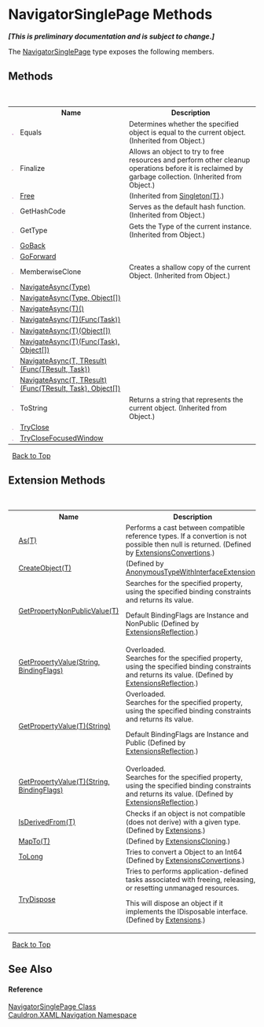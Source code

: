 # NavigatorSinglePage Methods
 _**\[This is preliminary documentation and is subject to change.\]**_

The <a href="T_Cauldron_XAML_Navigation_NavigatorSinglePage">NavigatorSinglePage</a> type exposes the following members.


## Methods
&nbsp;<table><tr><th></th><th>Name</th><th>Description</th></tr><tr><td>![Public method](media/pubmethod.gif "Public method")</td><td>Equals</td><td>
Determines whether the specified object is equal to the current object.
 (Inherited from Object.)</td></tr><tr><td>![Protected method](media/protmethod.gif "Protected method")</td><td>Finalize</td><td>
Allows an object to try to free resources and perform other cleanup operations before it is reclaimed by garbage collection.
 (Inherited from Object.)</td></tr><tr><td>![Public method](media/pubmethod.gif "Public method")</td><td><a href="M_Cauldron_Activator_Singleton_1_Free">Free</a></td><td> (Inherited from <a href="T_Cauldron_Activator_Singleton_1">Singleton(T)</a>.)</td></tr><tr><td>![Public method](media/pubmethod.gif "Public method")</td><td>GetHashCode</td><td>
Serves as the default hash function.
 (Inherited from Object.)</td></tr><tr><td>![Public method](media/pubmethod.gif "Public method")</td><td>GetType</td><td>
Gets the Type of the current instance.
 (Inherited from Object.)</td></tr><tr><td>![Public method](media/pubmethod.gif "Public method")</td><td><a href="M_Cauldron_XAML_Navigation_NavigatorSinglePage_GoBack">GoBack</a></td><td /></tr><tr><td>![Public method](media/pubmethod.gif "Public method")</td><td><a href="M_Cauldron_XAML_Navigation_NavigatorSinglePage_GoForward">GoForward</a></td><td /></tr><tr><td>![Protected method](media/protmethod.gif "Protected method")</td><td>MemberwiseClone</td><td>
Creates a shallow copy of the current Object.
 (Inherited from Object.)</td></tr><tr><td>![Public method](media/pubmethod.gif "Public method")</td><td><a href="M_Cauldron_XAML_Navigation_NavigatorSinglePage_NavigateAsync">NavigateAsync(Type)</a></td><td /></tr><tr><td>![Public method](media/pubmethod.gif "Public method")</td><td><a href="M_Cauldron_XAML_Navigation_NavigatorSinglePage_NavigateAsync_1">NavigateAsync(Type, Object[])</a></td><td /></tr><tr><td>![Public method](media/pubmethod.gif "Public method")</td><td><a href="M_Cauldron_XAML_Navigation_NavigatorSinglePage_NavigateAsync__1">NavigateAsync(T)()</a></td><td /></tr><tr><td>![Public method](media/pubmethod.gif "Public method")</td><td><a href="M_Cauldron_XAML_Navigation_NavigatorSinglePage_NavigateAsync__1_1">NavigateAsync(T)(Func(Task))</a></td><td /></tr><tr><td>![Public method](media/pubmethod.gif "Public method")</td><td><a href="M_Cauldron_XAML_Navigation_NavigatorSinglePage_NavigateAsync__1_3">NavigateAsync(T)(Object[])</a></td><td /></tr><tr><td>![Public method](media/pubmethod.gif "Public method")</td><td><a href="M_Cauldron_XAML_Navigation_NavigatorSinglePage_NavigateAsync__1_2">NavigateAsync(T)(Func(Task), Object[])</a></td><td /></tr><tr><td>![Public method](media/pubmethod.gif "Public method")</td><td><a href="M_Cauldron_XAML_Navigation_NavigatorSinglePage_NavigateAsync__2">NavigateAsync(T, TResult)(Func(TResult, Task))</a></td><td /></tr><tr><td>![Public method](media/pubmethod.gif "Public method")</td><td><a href="M_Cauldron_XAML_Navigation_NavigatorSinglePage_NavigateAsync__2_1">NavigateAsync(T, TResult)(Func(TResult, Task), Object[])</a></td><td /></tr><tr><td>![Public method](media/pubmethod.gif "Public method")</td><td>ToString</td><td>
Returns a string that represents the current object.
 (Inherited from Object.)</td></tr><tr><td>![Public method](media/pubmethod.gif "Public method")</td><td><a href="M_Cauldron_XAML_Navigation_NavigatorSinglePage_TryClose">TryClose</a></td><td /></tr><tr><td>![Public method](media/pubmethod.gif "Public method")</td><td><a href="M_Cauldron_XAML_Navigation_NavigatorSinglePage_TryCloseFocusedWindow">TryCloseFocusedWindow</a></td><td /></tr></table>&nbsp;
<a href="#navigatorsinglepage-methods">Back to Top</a>

## Extension Methods
&nbsp;<table><tr><th></th><th>Name</th><th>Description</th></tr><tr><td>![Public Extension Method](media/pubextension.gif "Public Extension Method")</td><td><a href="M_Cauldron_Core_Extensions_ExtensionsConvertions_As__1">As(T)</a></td><td>
Performs a cast between compatible reference types. If a convertion is not possible then null is returned.
 (Defined by <a href="T_Cauldron_Core_Extensions_ExtensionsConvertions">ExtensionsConvertions</a>.)</td></tr><tr><td>![Public Extension Method](media/pubextension.gif "Public Extension Method")</td><td><a href="M_Cauldron_Dynamic_AnonymousTypeWithInterfaceExtension_CreateObject__1">CreateObject(T)</a></td><td> (Defined by <a href="T_Cauldron_Dynamic_AnonymousTypeWithInterfaceExtension">AnonymousTypeWithInterfaceExtension</a>.)</td></tr><tr><td>![Public Extension Method](media/pubextension.gif "Public Extension Method")</td><td><a href="M_Cauldron_Core_Extensions_ExtensionsReflection_GetPropertyNonPublicValue__1">GetPropertyNonPublicValue(T)</a></td><td>
Searches for the specified property, using the specified binding constraints and returns its value. 

 Default BindingFlags are Instance and NonPublic
 (Defined by <a href="T_Cauldron_Core_Extensions_ExtensionsReflection">ExtensionsReflection</a>.)</td></tr><tr><td>![Public Extension Method](media/pubextension.gif "Public Extension Method")</td><td><a href="M_Cauldron_Core_Extensions_ExtensionsReflection_GetPropertyValue">GetPropertyValue(String, BindingFlags)</a></td><td>Overloaded.  
Searches for the specified property, using the specified binding constraints and returns its value.
 (Defined by <a href="T_Cauldron_Core_Extensions_ExtensionsReflection">ExtensionsReflection</a>.)</td></tr><tr><td>![Public Extension Method](media/pubextension.gif "Public Extension Method")</td><td><a href="M_Cauldron_Core_Extensions_ExtensionsReflection_GetPropertyValue__1">GetPropertyValue(T)(String)</a></td><td>Overloaded.  
Searches for the specified property, using the specified binding constraints and returns its value. 

 Default BindingFlags are Instance and Public
 (Defined by <a href="T_Cauldron_Core_Extensions_ExtensionsReflection">ExtensionsReflection</a>.)</td></tr><tr><td>![Public Extension Method](media/pubextension.gif "Public Extension Method")</td><td><a href="M_Cauldron_Core_Extensions_ExtensionsReflection_GetPropertyValue__1_1">GetPropertyValue(T)(String, BindingFlags)</a></td><td>Overloaded.  
Searches for the specified property, using the specified binding constraints and returns its value.
 (Defined by <a href="T_Cauldron_Core_Extensions_ExtensionsReflection">ExtensionsReflection</a>.)</td></tr><tr><td>![Public Extension Method](media/pubextension.gif "Public Extension Method")</td><td><a href="M_Cauldron_Core_Extensions_Extensions_IsDerivedFrom__1">IsDerivedFrom(T)</a></td><td>
Checks if an object is not compatible (does not derive) with a given type.
 (Defined by <a href="T_Cauldron_Core_Extensions_Extensions">Extensions</a>.)</td></tr><tr><td>![Public Extension Method](media/pubextension.gif "Public Extension Method")</td><td><a href="M_Cauldron_Activator_ExtensionsCloning_MapTo__1">MapTo(T)</a></td><td> (Defined by <a href="T_Cauldron_Activator_ExtensionsCloning">ExtensionsCloning</a>.)</td></tr><tr><td>![Public Extension Method](media/pubextension.gif "Public Extension Method")</td><td><a href="M_Cauldron_Core_Extensions_ExtensionsConvertions_ToLong_1">ToLong</a></td><td>
Tries to convert a Object to an Int64
 (Defined by <a href="T_Cauldron_Core_Extensions_ExtensionsConvertions">ExtensionsConvertions</a>.)</td></tr><tr><td>![Public Extension Method](media/pubextension.gif "Public Extension Method")</td><td><a href="M_Cauldron_Core_Extensions_Extensions_TryDispose">TryDispose</a></td><td>
Tries to performs application-defined tasks associated with freeing, releasing, or resetting unmanaged resources. 

 This will dispose an object if it implements the IDisposable interface.
 (Defined by <a href="T_Cauldron_Core_Extensions_Extensions">Extensions</a>.)</td></tr></table>&nbsp;
<a href="#navigatorsinglepage-methods">Back to Top</a>

## See Also


#### Reference
<a href="T_Cauldron_XAML_Navigation_NavigatorSinglePage">NavigatorSinglePage Class</a><br /><a href="N_Cauldron_XAML_Navigation">Cauldron.XAML.Navigation Namespace</a><br />